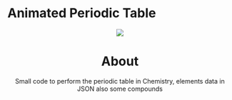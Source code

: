 # Animated Periodic Table

<div align="center">
<img src="https://user-images.githubusercontent.com/77143046/139527851-951d855f-1c9f-4372-8029-7d2232965720.mp4"
altr="periodic" border="0">

# About
Small code to perform the periodic table in Chemistry, elements data in JSON
also some compounds 
